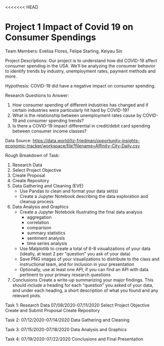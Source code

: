 <<<<<<< HEAD
# Project 1 Impact of Covid 19 on Consumer Spendings
Team Members:  Evelisa Flores, Felipe Starling, Keiyau Sin

Project Descriptions: Our project is to understand how did COVID-19 affect consumer spending in the USA. We’ll be analyzing the consumer behavior to identify trends by industry, unemployment rates, payment methods and more.

Hypothesis: COVID-19 did have a negative impact on consumer spending.

Research Questions to Answer:
1. How consumer spending of different industries has changed and if certain industries were particularly hit hard by COVID-19?
2. What is the relationship between unemployment rates cause by COVID-19 and consumer spending trends?
3. Is there a COVID-19 impact differential in credit/debit card spending between consumer income classes?

Data Source: https://data.world/liz-friedman/opportunity-insights-economic-tracker/workspace/file?filename=Affinity-City-Daily.csv

Rough Breakdown of Task:
1. Research Data
2. Select Project Objective
3. Create Proposal
4. Create Repository
5. Data Gathering and Cleaning (EVE)
    * Use Pandas to clean and format your data set(s)
    * Create a Jupyter Notebook describing the data exploration and cleanup process
6. Data Analysis and Graphics
    * Create a Jupyter Notebook illustrating the final data analysis
        * aggregation
        * correlation
        * comparison
        * summary statistics
        * sentiment analysis
        * time series analysis
    * Use Matplotlib to create a total of 6-8 visualizations of your data (ideally, at least 2 per "question" you ask of your data)
    * Save PNG images of your visualizations to distribute to the class and instructional team, and for inclusion in your presentation
    * Optionally, use at least one API, if you can find an API with data pertinent to your primary research questions
7. Conclusions
Create a write-up summarizing your major findings. This should include a heading for each "question" you asked of your data, and under each heading, a short description of what you found and any relevant plots.

Task 1: Research Data 07/08/2020-07/11/2020
Select Project Objective
Create and Submit Proposal
Create Repository

Task 2: 07/12/2020-07/14/2020
Data Gathering and Cleaning

Task 3: 07/15/2020-07/18/2020
Data Analysis and Graphics

Task 4: 07/19/2020-07/22/2020
Conclusions and Final Presentation